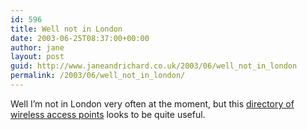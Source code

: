 ```yaml
---
id: 596
title: Well not in London
date: 2003-06-25T08:37:00+00:00
author: jane
layout: post
guid: http://www.janeandrichard.co.uk/2003/06/well_not_in_london
permalink: /2003/06/well_not_in_london/
---
```

Well I&#8217;m not in London very often at the moment, but this [directory of wireless access points](http://www.hotspotted.com/directory/) looks to be quite useful.